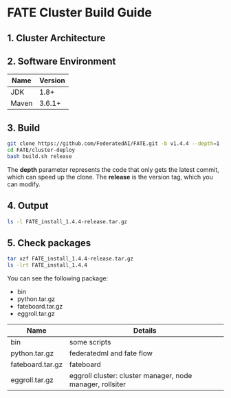 

#                      **FATE Cluster Build Guide**

## 1. Cluster Architecture

## 2. Software Environment

| Name         | Version | 
| -------------| --------|
| JDK          | 1.8+    |
| Maven        | 3.6.1+  |

## 3. Build
```bash
git clone https://github.com/FederatedAI/FATE.git -b v1.4.4 --depth=1
cd FATE/cluster-deploy
bash build.sh release 
```
The **depth** parameter represents the code that only gets the latest commit, which can speed up the clone.
The **release** is the version tag, which you can modify.

## 4. Output
```bash
ls -l FATE_install_1.4.4-release.tar.gz
```

## 5. Check packages
```bash
tar xzf FATE_install_1.4.4-release.tar.gz
ls -lrt FATE_install_1.4.4
```
You can see the following package:
- bin
- python.tar.gz
- fateboard.tar.gz
- eggroll.tar.gz

| Name         | Details| 
| -------------| --------|
| bin          | some scripts|
| python.tar.gz | federatedml and fate flow|
| fateboard.tar.gz | fateboard |
| eggroll.tar.gz | eggroll cluster: cluster manager, node manager, rollsiter  |
